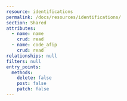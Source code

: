 ```yaml
---
resource: identifications
permalink: /docs/resources/identifications/
section: Shared
attributes:
  - name: name
    crud: read
  - name: code_afip
    crud: read
relationships: null
filters: null
entry_points:
  methods:
    delete: false
    post: false
    patch: false
---
```

